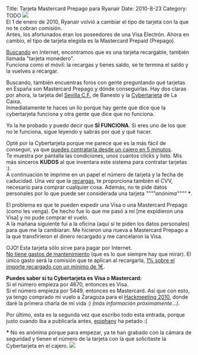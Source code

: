 Title: Tarjeta Mastercard Prepago para Ryanair
Date: 2010-8-23
Category: TODO
![](http://lainconscienciadepablo.net/sites/default/files/pictures/cybertarjeta.png)\
 El 1 de enero de 2010, Ryanair volvió a cambiar el tipo de tarjeta con la que no te cobran comisión.\
 Antes, los afortunados eran los poseedores de una Visa Electrón. Ahora en cambio, el tipo de tarjeta elegida es la Mastercard Prepaid
(Prepago).

[Buscando](http://www.mastercard.com/us/personal/es/prepagada/tarjetas.html) en Internet, encontramos que es una tarjeta recargable, también
llamada "tarjeta monedero".\
 Funciona como el móvil: la recargas y tienes saldo, se te termina el saldo y la vuelves a recargar.

Buscando, también encuentras foros con gente preguntando qué tarjetas en España son Mastercard Prepago y dónde conseguirlas. Hay dos claras
por ahora, la tarjeta del [Sevilla C.F.](http://www.sevillafc.es/_www/taquilla.php?op=abo2&c=12) de Banesto y la
[Cybertarjeta](http://portal.lacaixa.es/tarjetas/cybertarjeta_es.html) de La Caixa.\
 Inmediatamente te haces un lío porque hay gente que dice que la cybertarjeta funciona y otra gente que dice que no funciona.

Yo la he probado y puedo decir que **SÍ FUNCIONA**. Si eres uno de los que no le funciona, sigue leyendo y sabrás por qué y qué hacer.

Opté por la Cybertarjeta porque me parece que es la más fácil de conseguir, ya que [puedes contratarla desde un cajero en 5
minutos](http://portal.lacaixa.es/tarjetas/cybertarjetafaq_es.html#pregunta04).\
 Te muestra por pantalla las condiciones, unos cuantos clicks y listo. Mis más sinceros **KUDOS** al que inventara este sistema para
contratar tarjetas :).\
 A continuación te imprime en un papel el número de tarjeta y la fecha de caducidad. Una vez que la
[recargas](http://portal.lacaixa.es/tarjetas/cybertarjetafaq_es.html#pregunta07), te proporciona también el CVV, necesario para comprar
cualquier cosa. Además, no te pide datos personales por lo que puede ser considerada una tarjeta *""""anónima""""* **\***.

El problema es que te pueden expedir una Visa o una Mastercard Prepago (como les venga). De hecho fue lo que me pasó a mí [me expidieron una
Visa] y no pude comprar el vuelo.\
 A la mañana siguiente fui a la oficina (aquí sí te piden los datos personales) para que me la cambiaran. Me hicieron una nueva a Mastercard
Prepago a la que transfirieron el dinero recargado y me cancelaron la Visa.

OJO! Esta tarjeta sólo sirve para pagar por Internet.\
 [No tiene gastos de mantenimiento](http://portal.lacaixa.es/tarjetas/cybertarjetafaq_es.html#pregunta04) (que es lo que siempre hay que
mirar). El único gasto será la comisión que te aplican al recargarla, [1% sobre el importe recargado con un mínimo de
1€](http://portal.lacaixa.es/tarjetas/cybertarjetafaq_es.html#pregunta00).

**Puedes saber si tu Cybertarjeta es Visa o Mastercard:**\
 Si el número empieza por 4670, entonces es Visa.\
 Si el número empieza por 5449, entonces es Mastercard. Así que con esto, ya tengo comprado mi vuelo a Zaragoza para el [Hackmeeting
2010](http://sindominio.net/hackmeeting/index.php?title=Portada), donde daré la primera charla de mi vida :) *(más información
próximamente...)*.

Por último, esta es la segunda vez que escribo todo esta entrada, porque justo cuando iba a publicarla antes,
[epiphany](http://projects.gnome.org/epiphany/) ha petado :(

**\*** No es anónima porque para empezar, ya te han grabado con la cámara de seguridad y tienen el número de la tarjeta con la que
solicitaste la Cybertarjeta en el cajero.
[![](http://lainconscienciadepablo.net/sites/default/files/pictures/Baner_gozahack.png)](http://sindominio.net/hackmeeting/index.php?title=Portada)

[](http://lainconscienciadepablo.net/content/tarjeta-mastercard-prepago-ryanair)
